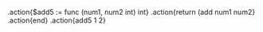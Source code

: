 

.action{$add5 := func (num1, num2 int) int}
.action{return (add num1 num2}
.action{end}
.action{add5 1 2}
